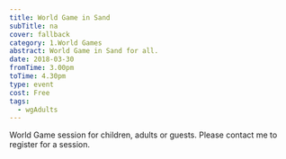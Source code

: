 ```yaml
---
title: World Game in Sand
subTitle: na
cover: fallback
category: 1.World Games
abstract: World Game in Sand for all.
date: 2018-03-30
fromTime: 3.00pm
toTime: 4.30pm
type: event
cost: Free
tags:
  - wgAdults
---
```


World Game session for children, adults or guests. Please contact me to register for a session.

